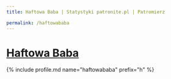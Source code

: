 ```yaml
---
title: Haftowa Baba | Statystyki patronite.pl | Patromierz

permalink: /haftowababa
---
```


# [Haftowa Baba](https://patronite.pl/haftowababa)

{% include profile.md name="haftowababa" prefix="h" %}
